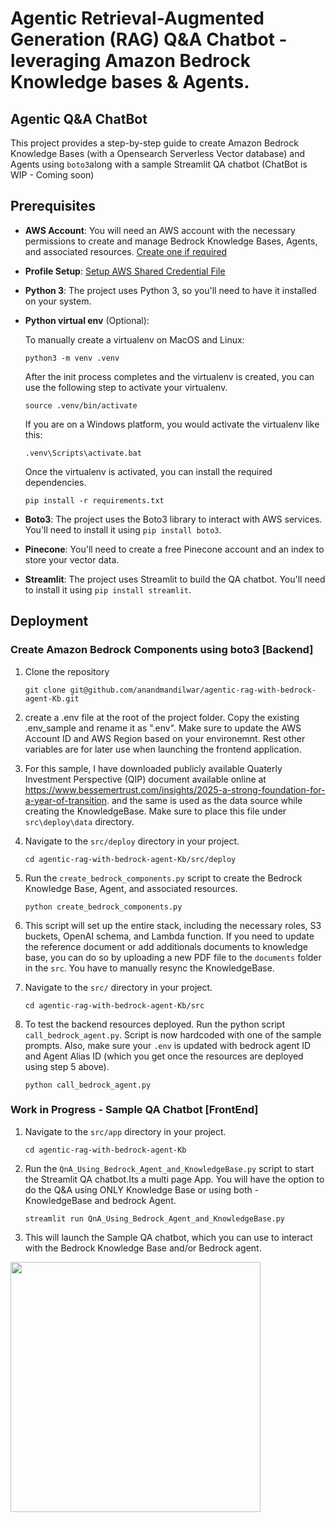 # Agentic Retrieval-Augmented Generation (RAG) Q&A Chatbot - leveraging Amazon Bedrock Knowledge bases & Agents.
## Agentic Q&A ChatBot

This project provides a step-by-step guide to create Amazon Bedrock Knowledge Bases (with a Opensearch Serverless Vector database) and Agents  using `boto3`along with a sample Streamlit QA chatbot (ChatBot is WIP - Coming soon)

## Prerequisites
- **AWS Account**: You will need an AWS account with the necessary permissions to create and manage Bedrock Knowledge Bases, Agents, and associated resources. <a href="https://repost.aws/knowledge-center/create-and-activate-aws-account">Create one if required</a>
- **Profile Setup**: <a href="https://docs.aws.amazon.com/cli/latest/userguide/cli-configure-files.html">Setup AWS Shared Credential File</a>
- **Python 3**: The project uses Python 3, so you'll need to have it installed on your system.
- **Python virtual env** (Optional):

   To manually create a virtualenv on MacOS and Linux:

   ```python3 -m venv .venv```

   After the init process completes and the virtualenv is created, you can use the following step to activate your virtualenv.

   ```source .venv/bin/activate```

   If you are on a Windows platform, you would activate the virtualenv like this:

   ```.venv\Scripts\activate.bat```

   Once the virtualenv is activated, you can install the required dependencies.

   ```pip install -r requirements.txt```


- **Boto3**: The project uses the Boto3 library to interact with AWS services. You'll need to install it using `pip install boto3`.
- **Pinecone**: You'll need to create a free Pinecone account and an index to store your vector data.
- **Streamlit**: The project uses Streamlit to build the QA chatbot. You'll need to install it using `pip install streamlit`.

## Deployment

### Create Amazon Bedrock Components using boto3 [Backend]
1. Clone the repository
   ```
   git clone git@github.com/anandmandilwar/agentic-rag-with-bedrock-agent-Kb.git
   ```
2. create a .env file at the root of the project folder. Copy the existing .env_sample and rename it as ".env". Make sure to update the AWS Account ID and AWS Region based on your environemnt. Rest other variables are for later use when launching the frontend application.

3. For this sample, I have downloaded publicly available Quaterly Investment Perspective (QIP) document available online at https://www.bessemertrust.com/insights/2025-a-strong-foundation-for-a-year-of-transition. and the same is used as the data source while creating the KnowledgeBase. Make sure to place this file under `src\deploy\data` directory. 
   
4. Navigate to the `src/deploy` directory in your project.
   ```
   cd agentic-rag-with-bedrock-agent-Kb/src/deploy
   ```
5. Run the `create_bedrock_components.py` script to create the Bedrock Knowledge Base, Agent, and associated resources.
   ```
   python create_bedrock_components.py
   ```
6. This script will set up the entire stack, including the necessary roles, S3 buckets, OpenAI schema, and Lambda function. If you need to update the reference document or add additionals documents to knowledge base, you can do so by uploading a new PDF file to the `documents` folder in the `src`. You have to manually resync the KnowledgeBase.

7. Navigate to the `src/` directory in your project.
   ```
   cd agentic-rag-with-bedrock-agent-Kb/src
   ```

8. To test the backend resources deployed. Run the python script `call_bedrock_agent.py`. Script is now hardcoded with one of the sample prompts. Also, make sure your `.env` is updated with bedrock agent ID and Agent Alias ID (which you get once the resources are deployed using step 5 above).
   ```
   python call_bedrock_agent.py
   ```


### Work in Progress - Sample QA Chatbot [FrontEnd]
1. Navigate to the `src/app` directory in your project.
   ```
   cd agentic-rag-with-bedrock-agent-Kb
   ```
2. Run the `QnA_Using_Bedrock_Agent_and_KnowledgeBase.py` script to start the Streamlit QA chatbot.Its a multi page App. You will have the option to do the Q&A using ONLY Knowledge Base or using both - KnowledgeBase and bedrock Agent.
   ```
   streamlit run QnA_Using_Bedrock_Agent_and_KnowledgeBase.py
   ```
3. This will launch the Sample QA chatbot, which you can use to interact with the Bedrock Knowledge Base and/or Bedrock agent.

<img src="./assets/Streamlit_QnA_ChatBot.png" width="400" />
